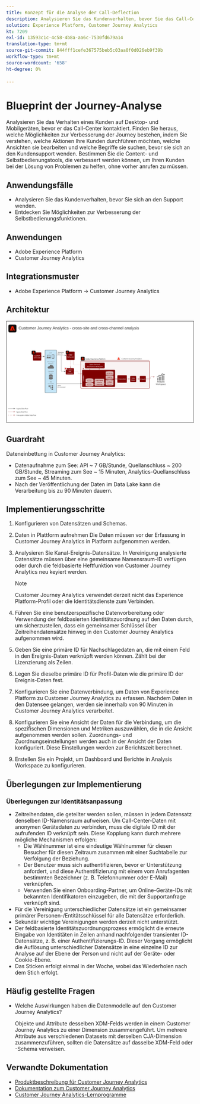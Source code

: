 ```yaml
---
title: Konzept für die Analyse der Call-Deflection
description: Analysieren Sie das Kundenverhalten, bevor Sie das Call-Center kontaktieren.
solution: Experience Platform, Customer Journey Analytics
kt: 7209
exl-id: 13593c1c-4c58-4b8a-aa6c-7530fd679a14
translation-type: tm+mt
source-git-commit: 844fff1cefe367575beb5c03aa0f0d026eb9f39b
workflow-type: tm+mt
source-wordcount: '658'
ht-degree: 0%

---
```


# Blueprint der Journey-Analyse

Analysieren Sie das Verhalten eines Kunden auf Desktop- und Mobilgeräten, bevor er das Call-Center kontaktiert. Finden Sie heraus, welche Möglichkeiten zur Verbesserung der Journey bestehen, indem Sie verstehen, welche Aktionen Ihre Kunden durchführen möchten, welche Ansichten sie bearbeiten und welche Begriffe sie suchen, bevor sie sich an den Kundensupport wenden. Bestimmen Sie die Content- und Selbstbedienungstools, die verbessert werden können, um Ihren Kunden bei der Lösung von Problemen zu helfen, ohne vorher anrufen zu müssen.

## Anwendungsfälle

* Analysieren Sie das Kundenverhalten, bevor Sie sich an den Support wenden.
* Entdecken Sie Möglichkeiten zur Verbesserung der Selbstbedienungsfunktionen.

## Anwendungen

* Adobe Experience Platform
* Customer Journey Analytics

## Integrationsmuster

* Adobe Experience Platform → Customer Journey Analytics

## Architektur

<img src="assets/CJA.svg" alt="Referenzarchitektur für das Customer Journey Analytics-Blueprint" style="border:1px solid #4a4a4a" />

## Guardraht

Dateneinbettung in Customer Journey Analytics:

* Datenaufnahme zum See: API ~ 7 GB/Stunde, Quellanschluss ~ 200 GB/Stunde, Streaming zum See ~ 15 Minuten, Analytics-Quellanschluss zum See ~ 45 Minuten.
* Nach der Veröffentlichung der Daten im Data Lake kann die Verarbeitung bis zu 90 Minuten dauern.

## Implementierungsschritte

1. Konfigurieren von Datensätzen und Schemas.
1. Daten in Plattform aufnehmen
Die Daten müssen vor der Erfassung in Customer Journey Analytics in Platform aufgenommen werden.
1. Analysieren Sie Kanal-Ereignis-Datensätze.
In Vereinigung analysierte Datensätze müssen über eine gemeinsame Namensraum-ID verfügen oder durch die feldbasierte Heftfunktion von Customer Journey Analytics neu keyiert werden. 

   >[!NOTE]
   >
   >Customer Journey Analytics verwendet derzeit nicht das Experience Platform-Profil oder die Identitätsdienste zum Verbinden.

1. Führen Sie eine benutzerspezifische Datenvorbereitung oder Verwendung der feldbasierten Identitätszuordnung auf den Daten durch, um sicherzustellen, dass ein gemeinsamer Schlüssel über Zeitreihendatensätze hinweg in den Customer Journey Analytics aufgenommen wird.
1. Geben Sie eine primäre ID für Nachschlagedaten an, die mit einem Feld in den Ereignis-Daten verknüpft werden können. Zählt bei der Lizenzierung als Zeilen.
1. Legen Sie dieselbe primäre ID für Profil-Daten wie die primäre ID der Ereignis-Daten fest.
1. Konfigurieren Sie eine Datenverbindung, um Daten von Experience Platform zu Customer Journey Analytics zu erfassen. Nachdem Daten in den Datensee gelangen, werden sie innerhalb von 90 Minuten in Customer Journey Analytics verarbeitet.
1. Konfigurieren Sie eine Ansicht der Daten für die Verbindung, um die spezifischen Dimensionen und Metriken auszuwählen, die in die Ansicht aufgenommen werden sollen. Zuordnungs- und Zuordnungseinstellungen werden auch in der Ansicht der Daten konfiguriert. Diese Einstellungen werden zur Berichtszeit berechnet.
1. Erstellen Sie ein Projekt, um Dashboard und Berichte in Analysis Workspace zu konfigurieren.

## Überlegungen zur Implementierung

### Überlegungen zur Identitätsanpassung

* Zeitreihendaten, die geteilter werden sollen, müssen in jedem Datensatz denselben ID-Namensraum aufweisen. Um Call-Center-Daten mit anonymen Gerätedaten zu verbinden, muss die digitale ID mit der aufrufenden ID verknüpft sein. Diese Kopplung kann durch mehrere mögliche Mechanismen erfolgen:
   * Die Wählnummer ist eine eindeutige Wählnummer für diesen Besucher für diesen Zeitraum zusammen mit einer Suchtabelle zur Verfolgung der Beziehung.
   * Der Benutzer muss sich authentifizieren, bevor er Unterstützung anfordert, und diese Authentifizierung mit einem vom Anrufagenten bestimmten Bezeichner (z. B. Telefonnummer oder E-Mail) verknüpfen.
   * Verwenden Sie einen Onboarding-Partner, um Online-Geräte-IDs mit bekannten Identifikatoren einzugeben, die mit der Supportanfrage verknüpft sind.
* Für die Vereinigung unterschiedlicher Datensätze ist ein gemeinsamer primärer Personen-/Entitätsschlüssel für alle Datensätze erforderlich.
* Sekundär wichtige Vereinigungen werden derzeit nicht unterstützt.
* Der feldbasierte Identitätszuordnungsprozess ermöglicht die erneute Eingabe von Identitäten in Zeilen anhand nachfolgender transienter ID-Datensätze, z. B. einer Authentifizierungs-ID. Dieser Vorgang ermöglicht die Auflösung unterschiedlicher Datensätze in eine einzelne ID zur Analyse auf der Ebene der Person und nicht auf der Geräte- oder Cookie-Ebene.
* Das Sticken erfolgt einmal in der Woche, wobei das Wiederholen nach dem Stich erfolgt.

## Häufig gestellte Fragen

* Welche Auswirkungen haben die Datenmodelle auf den Customer Journey Analytics?

   Objekte und Attribute desselben XDM-Felds werden in einem Customer Journey Analytics zu einer Dimension zusammengeführt. Um mehrere Attribute aus verschiedenen Datasets mit derselben CJA-Dimension zusammenzuführen, sollten die Datensätze auf dasselbe XDM-Feld oder -Schema verweisen.

## Verwandte Dokumentation

* [Produktbeschreibung für Customer Journey Analytics](https://helpx.adobe.com/legal/product-descriptions/customer-journey-analytics.html)
* [Dokumentation zum Customer Journey Analytics](https://experienceleague.adobe.com/docs/customer-journey-analytics.html)
* [Customer Journey Analytics-Lernprogramme](https://experienceleague.adobe.com/docs/customer-journey-analytics-learn/tutorials/overview.html)
